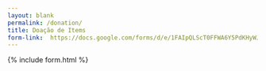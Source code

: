 ```yaml
---
layout: blank
permalink: /donation/
title: Doação de Items
form-link:  https://docs.google.com/forms/d/e/1FAIpQLScT0FFWA6Y5PdKHyWJoM5LfZir47BL_UhV1tHYd9GE48ZgX-Q/viewform?usp=pp_url
---
```



{% include form.html %}